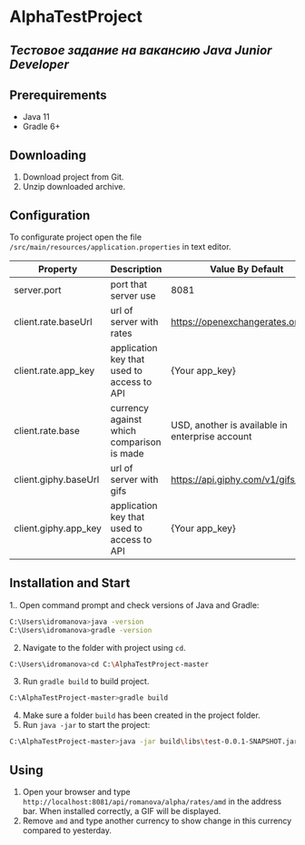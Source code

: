# AlphaTestProject
## _Тестовое задание на вакансию Java Junior Developer_

##  Prerequirements
- Java 11
- Gradle 6+

## Downloading
1. Download project from Git.
2. Unzip downloaded archive.

## Configuration
To configurate project open the file `/src/main/resources/application.properties` in text editor.

| Property | Description | Value By Default |
| ------ | ------ | ------ |
| server.port | port that server use | 8081
| client.rate.baseUrl | url of server with rates | https://openexchangerates.org/api/
| client.rate.app_key | application key that used to access to API  | {Your app_key}
| client.rate.base | currency against which comparison is made | USD, another is available in enterprise account
| client.giphy.baseUrl | url of server with gifs | https://api.giphy.com/v1/gifs/
| client.giphy.app_key | application key that used to access to API  | {Your app_key}

## Installation and Start
1.. Open command prompt and check versions of Java and Gradle:

```sh
C:\Users\idromanova>java -version
C:\Users\idromanova>gradle -version
```

2. Navigate to the folder with project using `cd`.
```sh
C:\Users\idromanova>cd C:\AlphaTestProject-master
```

3. Run `gradle build` to build project.
```sh
C:\AlphaTestProject-master>gradle build
```
4. Make sure a folder `build` has been created in the project folder.
5. Run `java -jar` to start the project:
```sh
C:\AlphaTestProject-master>java -jar build\libs\test-0.0.1-SNAPSHOT.jar
```

## Using
1. Open your browser and type `http://localhost:8081/api/romanova/alpha/rates/amd` in the address bar. When installed correctly, a GIF will be displayed.
2. Remove `amd` and type another currency to show change in this currency compared to yesterday.
